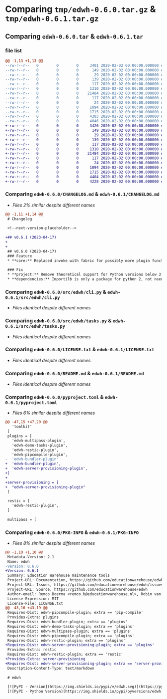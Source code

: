 # Comparing `tmp/edwh-0.6.0.tar.gz` & `tmp/edwh-0.6.1.tar.gz`

## Comparing `edwh-0.6.0.tar` & `edwh-0.6.1.tar`

### file list

```diff
@@ -1,13 +1,13 @@
--rw-r--r--   0        0        0     3401 2020-02-02 00:00:00.000000 edwh-0.6.0/CHANGELOG.md
--rw-r--r--   0        0        0      149 2020-02-02 00:00:00.000000 edwh-0.6.0/config.toml
--rw-r--r--   0        0        0       29 2020-02-02 00:00:00.000000 edwh-0.6.0/requirements-dev.txt
--rw-r--r--   0        0        0      139 2020-02-02 00:00:00.000000 edwh-0.6.0/src/edwh/__about__.py
--rw-r--r--   0        0        0      117 2020-02-02 00:00:00.000000 edwh-0.6.0/src/edwh/__init__.py
--rw-r--r--   0        0        0     1310 2020-02-02 00:00:00.000000 edwh-0.6.0/src/edwh/cli.py
--rw-r--r--   0        0        0    21484 2020-02-02 00:00:00.000000 edwh-0.6.0/src/edwh/tasks.py
--rw-r--r--   0        0        0      117 2020-02-02 00:00:00.000000 edwh-0.6.0/tests/__init__.py
--rw-r--r--   0        0        0       24 2020-02-02 00:00:00.000000 edwh-0.6.0/.gitignore
--rw-r--r--   0        0        0     1094 2020-02-02 00:00:00.000000 edwh-0.6.0/LICENSE.txt
--rw-r--r--   0        0        0     1715 2020-02-02 00:00:00.000000 edwh-0.6.0/README.md
--rw-r--r--   0        0        0     4303 2020-02-02 00:00:00.000000 edwh-0.6.0/pyproject.toml
--rw-r--r--   0        0        0     4046 2020-02-02 00:00:00.000000 edwh-0.6.0/PKG-INFO
+-rw-r--r--   0        0        0     3426 2020-02-02 00:00:00.000000 edwh-0.6.1/CHANGELOG.md
+-rw-r--r--   0        0        0      149 2020-02-02 00:00:00.000000 edwh-0.6.1/config.toml
+-rw-r--r--   0        0        0       29 2020-02-02 00:00:00.000000 edwh-0.6.1/requirements-dev.txt
+-rw-r--r--   0        0        0      139 2020-02-02 00:00:00.000000 edwh-0.6.1/src/edwh/__about__.py
+-rw-r--r--   0        0        0      117 2020-02-02 00:00:00.000000 edwh-0.6.1/src/edwh/__init__.py
+-rw-r--r--   0        0        0     1310 2020-02-02 00:00:00.000000 edwh-0.6.1/src/edwh/cli.py
+-rw-r--r--   0        0        0    21484 2020-02-02 00:00:00.000000 edwh-0.6.1/src/edwh/tasks.py
+-rw-r--r--   0        0        0      117 2020-02-02 00:00:00.000000 edwh-0.6.1/tests/__init__.py
+-rw-r--r--   0        0        0       24 2020-02-02 00:00:00.000000 edwh-0.6.1/.gitignore
+-rw-r--r--   0        0        0     1094 2020-02-02 00:00:00.000000 edwh-0.6.1/LICENSE.txt
+-rw-r--r--   0        0        0     1715 2020-02-02 00:00:00.000000 edwh-0.6.1/README.md
+-rw-r--r--   0        0        0     4404 2020-02-02 00:00:00.000000 edwh-0.6.1/pyproject.toml
+-rw-r--r--   0        0        0     4228 2020-02-02 00:00:00.000000 edwh-0.6.1/PKG-INFO
```

### Comparing `edwh-0.6.0/CHANGELOG.md` & `edwh-0.6.1/CHANGELOG.md`

 * *Files 2% similar despite different names*

```diff
@@ -1,11 +1,14 @@
 # Changelog
 
 <!--next-version-placeholder-->
 
+## v0.6.1 (2023-04-17)
+
+
 ## v0.6.0 (2023-04-17)
 ### Feature
 * **core:** Replaced invoke with fabric for possibly more plugin functionality ([`85838ea`](https://github.com/educationwarehouse/edwh/commit/85838ea3b4cd2a50dc6e8a90e3955d9d82778b0f))
 
 ### Fix
 * **project:** Remove theoretical support for Python versions below 3.10 since that has never worked ([`2f567e2`](https://github.com/educationwarehouse/edwh/commit/2f567e2404a3c10019b9bc8efd39c2ed4248bca3))
 * **dependencies:** Importilb is only a package for python 2, not needed as dependency for py 3 ([`f5e0745`](https://github.com/educationwarehouse/edwh/commit/f5e0745f143d09cd6a9cfc4b5884d8f11faa2e35))
```

### Comparing `edwh-0.6.0/src/edwh/cli.py` & `edwh-0.6.1/src/edwh/cli.py`

 * *Files identical despite different names*

### Comparing `edwh-0.6.0/src/edwh/tasks.py` & `edwh-0.6.1/src/edwh/tasks.py`

 * *Files identical despite different names*

### Comparing `edwh-0.6.0/LICENSE.txt` & `edwh-0.6.1/LICENSE.txt`

 * *Files identical despite different names*

### Comparing `edwh-0.6.0/README.md` & `edwh-0.6.1/README.md`

 * *Files identical despite different names*

### Comparing `edwh-0.6.0/pyproject.toml` & `edwh-0.6.1/pyproject.toml`

 * *Files 6% similar despite different names*

```diff
@@ -47,15 +47,20 @@
   'tomlkit'
 ]
 plugins = [
   'edwh-multipass-plugin',
   'edwh-demo-tasks-plugin',
   'edwh-restic-plugin',
   'edwh-pipcompile-plugin',
-  'edwh-bundler-plugin'
+  'edwh-bundler-plugin',
+  'edwh-server-provisioning-plugin',
+]
+
+server-provisioning = [
+  "edwh-server-provisioning-plugin"
 ]
 
 restic = [
   'edwh-restic-plugin',
 ]
 
 multipass = [
```

### Comparing `edwh-0.6.0/PKG-INFO` & `edwh-0.6.1/PKG-INFO`

 * *Files 8% similar despite different names*

```diff
@@ -1,10 +1,10 @@
 Metadata-Version: 2.1
 Name: edwh
-Version: 0.6.0
+Version: 0.6.1
 Summary: Education Warehouse maintenance tools
 Project-URL: Documentation, https://github.com/educationwarehouse/edwh#readme
 Project-URL: Issues, https://github.com/educationwarehouse/edwh/issues
 Project-URL: Source, https://github.com/educationwarehouse/edwh
 Author-email: Remco Boerma <remco.b@educationwarehouse.nl>, Robin van der Noord <robin.vdn@educationwarehouse.nl>, Romy Schöller <romy.s@educationwarehouse.nl>, Sven Keimpema <sven.k@educationwarehouse.nl>
 License-Expression: MIT
 License-File: LICENSE.txt
@@ -43,16 +43,19 @@
 Requires-Dist: edwh-pipcompile-plugin; extra == 'pip-compile'
 Provides-Extra: plugins
 Requires-Dist: edwh-bundler-plugin; extra == 'plugins'
 Requires-Dist: edwh-demo-tasks-plugin; extra == 'plugins'
 Requires-Dist: edwh-multipass-plugin; extra == 'plugins'
 Requires-Dist: edwh-pipcompile-plugin; extra == 'plugins'
 Requires-Dist: edwh-restic-plugin; extra == 'plugins'
+Requires-Dist: edwh-server-provisioning-plugin; extra == 'plugins'
 Provides-Extra: restic
 Requires-Dist: edwh-restic-plugin; extra == 'restic'
+Provides-Extra: server-provisioning
+Requires-Dist: edwh-server-provisioning-plugin; extra == 'server-provisioning'
 Description-Content-Type: text/markdown
 
 # edwh
 
 [![PyPI - Version](https://img.shields.io/pypi/v/edwh.svg)](https://pypi.org/project/edwh)
 [![PyPI - Python Version](https://img.shields.io/pypi/pyversions/edwh.svg)](https://pypi.org/project/edwh)
```

